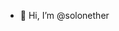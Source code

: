- 👋 Hi, I’m @solonether

<!---
solonether/solonether is a ✨ special ✨ repository because its `README.md` (this file) appears on your GitHub profile.
You can click the Preview link to take a look at your changes.
--->
